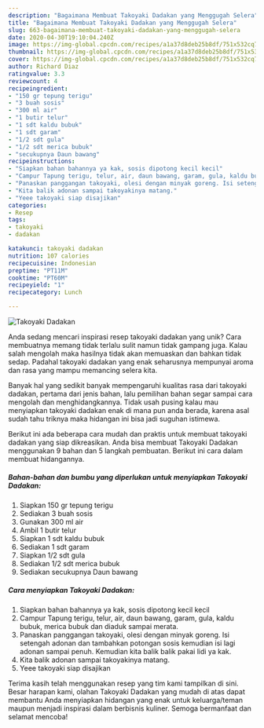 ```yaml
---
description: "Bagaimana Membuat Takoyaki Dadakan yang Menggugah Selera"
title: "Bagaimana Membuat Takoyaki Dadakan yang Menggugah Selera"
slug: 663-bagaimana-membuat-takoyaki-dadakan-yang-menggugah-selera
date: 2020-04-30T19:10:04.240Z
image: https://img-global.cpcdn.com/recipes/a1a37d8deb25b8df/751x532cq70/takoyaki-dadakan-foto-resep-utama.jpg
thumbnail: https://img-global.cpcdn.com/recipes/a1a37d8deb25b8df/751x532cq70/takoyaki-dadakan-foto-resep-utama.jpg
cover: https://img-global.cpcdn.com/recipes/a1a37d8deb25b8df/751x532cq70/takoyaki-dadakan-foto-resep-utama.jpg
author: Richard Diaz
ratingvalue: 3.3
reviewcount: 4
recipeingredient:
- "150 gr tepung terigu"
- "3 buah sosis"
- "300 ml air"
- "1 butir telur"
- "1 sdt kaldu bubuk"
- "1 sdt garam"
- "1/2 sdt gula"
- "1/2 sdt merica bubuk"
- "secukupnya Daun bawang"
recipeinstructions:
- "Siapkan bahan bahannya ya kak, sosis dipotong kecil kecil"
- "Campur Tapung terigu, telur, air, daun bawang, garam, gula, kaldu bubuk, merica bubuk dan diaduk sampai merata."
- "Panaskan panggangan takoyaki, olesi dengan minyak goreng. Isi setengah adonan dan tambahkan potongan sosis kemudian isi lagi adonan sampai penuh. Kemudian kita balik balik pakai lidi ya kak."
- "Kita balik adonan sampai takoyakinya matang."
- "Yeee takoyaki siap disajikan"
categories:
- Resep
tags:
- takoyaki
- dadakan

katakunci: takoyaki dadakan 
nutrition: 107 calories
recipecuisine: Indonesian
preptime: "PT11M"
cooktime: "PT60M"
recipeyield: "1"
recipecategory: Lunch

---
```



![Takoyaki Dadakan](https://img-global.cpcdn.com/recipes/a1a37d8deb25b8df/751x532cq70/takoyaki-dadakan-foto-resep-utama.jpg)

Anda sedang mencari inspirasi resep takoyaki dadakan yang unik? Cara membuatnya memang tidak terlalu sulit namun tidak gampang juga. Kalau salah mengolah maka hasilnya tidak akan memuaskan dan bahkan tidak sedap. Padahal takoyaki dadakan yang enak seharusnya mempunyai aroma dan rasa yang mampu memancing selera kita.



Banyak hal yang sedikit banyak mempengaruhi kualitas rasa dari takoyaki dadakan, pertama dari jenis bahan, lalu pemilihan bahan segar sampai cara mengolah dan menghidangkannya. Tidak usah pusing kalau mau menyiapkan takoyaki dadakan enak di mana pun anda berada, karena asal sudah tahu triknya maka hidangan ini bisa jadi suguhan istimewa.


Berikut ini ada beberapa cara mudah dan praktis untuk membuat takoyaki dadakan yang siap dikreasikan. Anda bisa membuat Takoyaki Dadakan menggunakan 9 bahan dan 5 langkah pembuatan. Berikut ini cara dalam membuat hidangannya.

<!--inarticleads1-->

##### Bahan-bahan dan bumbu yang diperlukan untuk menyiapkan Takoyaki Dadakan:

1. Siapkan 150 gr tepung terigu
1. Sediakan 3 buah sosis
1. Gunakan 300 ml air
1. Ambil 1 butir telur
1. Siapkan 1 sdt kaldu bubuk
1. Sediakan 1 sdt garam
1. Siapkan 1/2 sdt gula
1. Sediakan 1/2 sdt merica bubuk
1. Sediakan secukupnya Daun bawang




<!--inarticleads2-->

##### Cara menyiapkan Takoyaki Dadakan:

1. Siapkan bahan bahannya ya kak, sosis dipotong kecil kecil
1. Campur Tapung terigu, telur, air, daun bawang, garam, gula, kaldu bubuk, merica bubuk dan diaduk sampai merata.
1. Panaskan panggangan takoyaki, olesi dengan minyak goreng. Isi setengah adonan dan tambahkan potongan sosis kemudian isi lagi adonan sampai penuh. Kemudian kita balik balik pakai lidi ya kak.
1. Kita balik adonan sampai takoyakinya matang.
1. Yeee takoyaki siap disajikan




Terima kasih telah menggunakan resep yang tim kami tampilkan di sini. Besar harapan kami, olahan Takoyaki Dadakan yang mudah di atas dapat membantu Anda menyiapkan hidangan yang enak untuk keluarga/teman maupun menjadi inspirasi dalam berbisnis kuliner. Semoga bermanfaat dan selamat mencoba!
